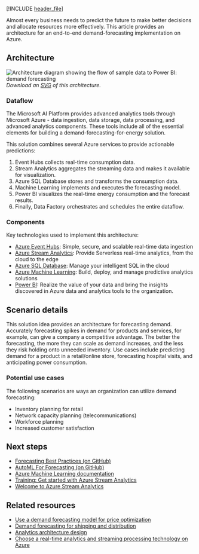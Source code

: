 [!INCLUDE [header_file](../../../includes/sol-idea-header.md)]

Almost every business needs to predict the future to make better decisions and allocate resources more effectively. This article provides an architecture for an end-to-end demand-forecasting implementation on Azure.

## Architecture

![Architecture diagram showing the flow of sample data to Power BI: demand forecasting](../media/demand-forecasting.png)
*Download an [SVG](../media/demand-forecasting.svg) of this architecture.*

### Dataflow

The Microsoft AI Platform provides advanced analytics tools through Microsoft Azure - data ingestion, data storage, data processing, and advanced analytics components. These tools include all of the essential elements for building a demand-forecasting-for-energy solution.

This solution combines several Azure services to provide actionable predictions:

  1. Event Hubs collects real-time consumption data.
  1. Stream Analytics aggregates the streaming data and makes it available for visualization.
  1. Azure SQL Database stores and transforms the consumption data.
  1. Machine Learning implements and executes the forecasting model.
  1. Power BI visualizes the real-time energy consumption and the forecast results.
  1. Finally, Data Factory orchestrates and schedules the entire dataflow.

### Components

Key technologies used to implement this architecture:

* [Azure Event Hubs](https://azure.microsoft.com/services/event-hubs): Simple, secure, and scalable real-time data ingestion
* [Azure Stream Analytics](https://azure.microsoft.com/services/stream-analytics): Provide Serverless real-time analytics, from the cloud to the edge
* [Azure SQL Database](https://azure.microsoft.com/services/sql-database): Manage your intelligent SQL in the cloud
* [Azure Machine Learning](https://azure.microsoft.com/services/machine-learning): Build, deploy, and manage predictive analytics solutions
* [Power BI](https://azure.microsoft.com/services/developer-tools/power-bi): Realize the value of your data and bring the insights discovered in Azure data and analytics tools to the organization.

## Scenario details

This solution idea provides an architecture for forecasting demand. Accurately forecasting spikes in demand for products and services, for example, can give a company a competitive advantage. The better the forecasting, the more they can scale as demand increases, and the less they risk holding onto unneeded inventory. Use cases include predicting demand for a product in a retail/online store, forecasting hospital visits, and anticipating power consumption.

### Potential use cases

The following scenarios are ways an organization can utilize demand forecasting:

- Inventory planning for retail
- Network capacity planning (telecommunications)
- Workforce planning
- Increased customer satisfaction

## Next steps

  - [Forecasting Best Practices (on GitHub)](https://github.com/microsoft/forecasting)
  - [AutoML For Forecasting (on GitHub)](https://github.com/Azure/MachineLearningNotebooks/tree/master/how-to-use-azureml/automated-machine-learning)
  - [Azure Machine Learning documentation](/azure/machine-learning)
  - [Training: Get started with Azure Stream Analytics](/training/modules/introduction-to-data-streaming)
  - [Welcome to Azure Stream Analytics](/azure/stream-analytics/stream-analytics-introduction)
  
## Related resources

- [Use a demand forecasting model for price optimization](../../solution-ideas/articles/demand-forecasting-price-optimization-marketing.yml)
- [Demand forecasting for shipping and distribution](../../solution-ideas/articles/demand-forecasting-for-shipping-and-distribution.yml)
- [Analytics architecture design](../../solution-ideas/articles/analytics-start-here.yml)
- [Choose a real-time analytics and streaming processing technology on Azure](/azure/stream-analytics/streaming-technologies)
